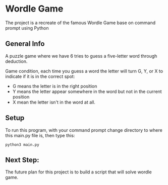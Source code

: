# Wordle Game
The project is a recreate of the famous Wordle Game base on command prompt using Python

## General Info
A puzzle game where we have 6 tries to guess a five-letter word through deduction.

Game condition, each time you guess a word the letter will turn G, Y, or X to indicate if it is in the correct spot:
* G means the letter is in the right position
* Y means the letter appear somewhere in the word but not in the current position
* X mean the letter isn't in the word at all.

## Setup
To run this program, with your command prompt change directory to where this main.py file is, then type this:
```
python3 main.py
```

## Next Step:
The future plan for this project is to build a script that will solve wordle game.